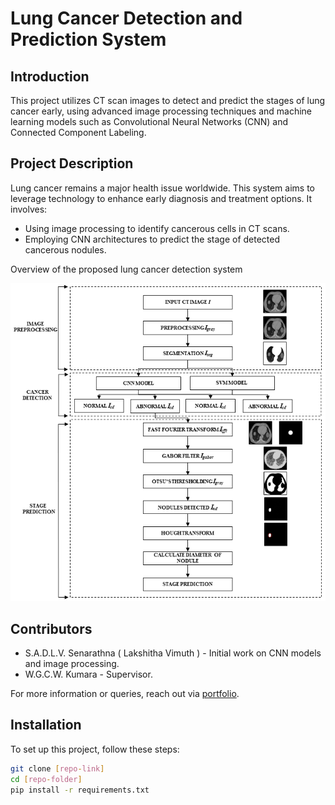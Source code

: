 # Lung Cancer Detection and Prediction System

## Introduction
This project utilizes CT scan images to detect and predict the stages of lung cancer early, using advanced image processing techniques and machine learning models such as Convolutional Neural Networks (CNN) and Connected Component Labeling.

## Project Description
Lung cancer remains a major health issue worldwide. This system aims to leverage technology to enhance early diagnosis and treatment options. It involves:
- Using image processing to identify cancerous cells in CT scans.
- Employing CNN architectures to predict the stage of detected cancerous nodules.
  
Overview of the proposed lung cancer detection system

![Overview of the proposed lung cancer detection system](https://github.com/lvimuth/LungCancerDetection/blob/main/Flowchart%20with%20image.png)

## Contributors
- S.A.D.L.V. Senarathna ( Lakshitha Vimuth ) - Initial work on CNN models and image processing.
- W.G.C.W. Kumara - Supervisor.

For more information or queries, reach out via [portfolio](lvimuth.github.io).

## Installation
To set up this project, follow these steps:

```bash
git clone [repo-link]
cd [repo-folder]
pip install -r requirements.txt
```
